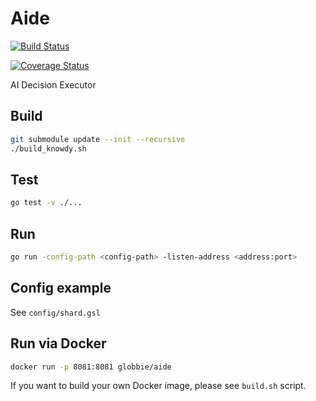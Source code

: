 # Aide

[![Build Status](https://travis-ci.org/globbie/aide.svg?branch=master)](https://travis-ci.org/globbie/aide)

[![Coverage Status](https://coveralls.io/repos/github/globbie/aide/badge.svg?branch=master)](https://coveralls.io/github/globbie/aide?branch=master)

AI Decision Executor

## Build

```bash
git submodule update --init --recursive
./build_knowdy.sh
```

## Test

```bash
go test -v ./...
```

## Run

```bash
go run -config-path <config-path> -listen-address <address:port>
```

## Config example

See `config/shard.gsl`

## Run via Docker

```bash
docker run -p 8081:8081 globbie/aide
```

If you want to build your own Docker image, please see `build.sh` script.
